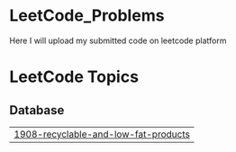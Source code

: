 # LeetCode_Problems
Here I will upload my submitted code on leetcode platform 

<!---LeetCode Topics Start-->
# LeetCode Topics
## Database
|  |
| ------- |
| [1908-recyclable-and-low-fat-products](https://github.com/sachin-pancheshwar/LeetCode_Problems/tree/master/1908-recyclable-and-low-fat-products) |
<!---LeetCode Topics End-->